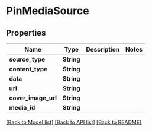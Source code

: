 # PinMediaSource

## Properties

Name | Type | Description | Notes
------------ | ------------- | ------------- | -------------
**source_type** | **String** |  | 
**content_type** | **String** |  | 
**data** | **String** |  | 
**url** | **String** |  | 
**cover_image_url** | **String** |  | 
**media_id** | **String** |  | 

[[Back to Model list]](../README.md#documentation-for-models) [[Back to API list]](../README.md#documentation-for-api-endpoints) [[Back to README]](../README.md)


